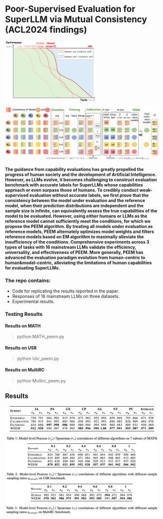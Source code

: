 # Poor-Supervised Evaluation for SuperLLM via Mutual Consistency (ACL2024 findings)

<img src=first.png alt="SuperLLM" width="300" height="200">

 ![algorithm.png](algorithm.png)

#### The guidance from capability evaluations has greatly propelled the progress of human society and the development of Artificial Intelligence.  However, as LLMs evolve, it becomes challenging to construct evaluation benchmark with accurate labels for SuperLLMs whose capabilities approach or even surpass those of humans. To credibly conduct weak-supervised evaluation without accurate labels, we first prove that the consistency between the model under evaluation and the reference model, when their prediction distributions are independent and the sample size is infinite, can equivalently assess the true capabilities of the model to be evaluated. However, using either humans or LLMs as the reference model cannot sufficiently meet the conditions, for which we propose the PEEM algorithm. By treating all models under evaluation as reference models, PEEM alternately optimizes model weights and filters reference models based on EM algorithm to maximally alleviate the insufficiency of the conditions. Comprehensive experiments across 3 types of tasks with 16 mainstream LLMs validate the efficiency, universality, and effectiveness of PEEM. More generally, PEEM has advanced the evaluation paradigm evolution from human-centric to human\&model-centric, alleviating the limitations of human capabilities for evaluating SuperLLMs.
### The repo contains:
- Code for replicating the results reported in the paper.
- Responses of 16 mainstream LLMs on three datasets.
- Experimental results.



### Testing Results 
#### Results on MATH
> python MATH_peem.py


#### Results on USR
> python Usr_peem.py

#### Results on MultiRC
> python Multirc_peem.py





## Results
![img.png](img.png)
![img_1.png](img_1.png)
![img_2.png](img_2.png)
